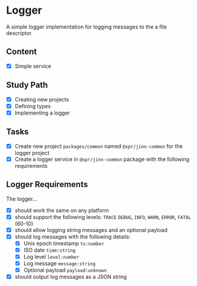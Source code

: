 # Logger

A simple logger implementation for logging messages to the a file descriptor.

## Content

* [x] Simple service

## Study Path

* [x] Creating new projects
* [x] Defining types
* [x] Implementing a logger

## Tasks

* [x] Create new project `packages/common` named `@xpr/jinn-common` for the logger project
* [x] Create a logger service in `@xpr/jinn-common` package with the following requirements

## Logger Requirements

The logger...

- [x] should work the same on any platform
- [x] should support the following levels: `TRACE` `DEBUG`, `INFO`, `WARN`, `ERROR`, `FATAL` (60-10)
- [x] should allow logging string messages and an optional payload
- [x] should log messages with the following details:
    - [x] Unix epoch timestamp `ts:number`
    - [x] ISO date `time:string`
    - [x] Log level `level:number`
    - [x] Log message `message:string`
    - [x] Optional payload `payload:unknown`
- [x] should output log messages as a JSON string